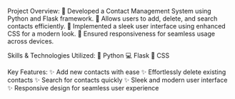Project Overview:
📂 Developed a Contact Management System using Python and Flask framework.
💼 Allows users to add, delete, and search contacts efficiently.
🎨 Implemented a sleek user interface using enhanced CSS for a modern look.
📱 Ensured responsiveness for seamless usage across devices.

Skills & Technologies Utilized:
🐍 Python
💻 Flask
🎨 CSS

Key Features:
✨ Add new contacts with ease
✨ Effortlessly delete existing contacts
✨ Search for contacts quickly
✨ Sleek and modern user interface
✨ Responsive design for seamless user experience

